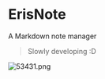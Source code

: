 # ErisNote
A Markdown note manager
> Slowly developing :D

![53431.png](https://s2.loli.net/2024/10/18/nIYFPl17ejZoTs3.png)

